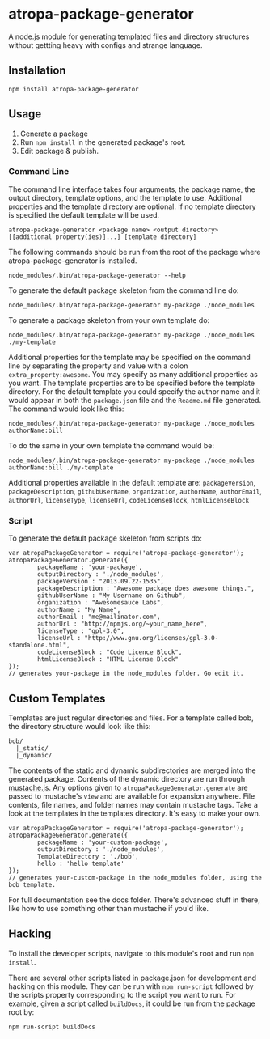 # atropa-package-generator

A node.js module for generating templated files and directory structures without
 gettting heavy with configs and strange language.

## Installation

```
npm install atropa-package-generator
```

## Usage

 1. Generate a package
 2. Run `npm install` in the generated package's root.
 3. Edit package & publish.

### Command Line

The command line interface takes four arguments, the package name, the output
 directory, template options, and the template to use. Additional properties and
 the template directory are optional. If no template directory is specified the
 default template will be used.

```
atropa-package-generator <package name> <output directory> [[additional property(ies)]...] [template directory]
```

The following commands should be run from the root of the package where
 atropa-package-generator is installed.

```
node_modules/.bin/atropa-package-generator --help
```

To generate the default package skeleton from the command line do:

```
node_modules/.bin/atropa-package-generator my-package ./node_modules
```

To generate a package skeleton from your own template do:

```
node_modules/.bin/atropa-package-generator my-package ./node_modules ./my-template
```

Additional properties for the template may be specified on the command line
 by separating the property and value with a colon `extra_property:awesome`. You
 may specify as many additional properties as you want. The template properties
 are to be specified before the template directory. For the default template
 you could specify the author name and it would appear in both the `package.json`
 file and the `Readme.md` file generated. The command would look like this:

```
node_modules/.bin/atropa-package-generator my-package ./node_modules authorName:bill
```

To do the same in your own template the command would be:

```
node_modules/.bin/atropa-package-generator my-package ./node_modules authorName:bill ./my-template
```

Additional properties available in the default template are: `packageVersion`, 
 `packageDescription`, `githubUserName`, `organization`, `authorName`, 
 `authorEmail`, `authorUrl`, `licenseType`, `licenseUrl`, `codeLicenseBlock`,
 `htmlLicenseBlock`

### Script

To generate the default package skeleton from scripts do:

```
var atropaPackageGenerator = require('atropa-package-generator');
atropaPackageGenerator.generate({
        packageName : 'your-package',
        outputDirectory : './node_modules',
        packageVersion : "2013.09.22-1535",
        packageDescription : "Awesome package does awesome things.",
        githubUserName : "My Username on Github",
        organization : "Awesomesauce Labs",
        authorName : "My Name",
        authorEmail : "me@mailinator.com",
        authorUrl : "http://npmjs.org/~your_name_here",
        licenseType : "gpl-3.0",
        licenseUrl : "http://www.gnu.org/licenses/gpl-3.0-standalone.html",
        codeLicenseBlock : "Code Licence Block",
        htmlLicenseBlock : "HTML License Block"
});
// generates your-package in the node_modules folder. Go edit it.
```

## Custom Templates

Templates are just regular directories and files. For a template called bob, the
 directory structure would look like this:

```
bob/
  |_static/
  |_dynamic/
```

The contents of the static and dynamic subdirectories are merged into the
 generated package. Contents of the dynamic directory are run through
 [mustache.js](https://github.com/janl/mustache.js/). Any options given to
 `atropaPackageGenerator.generate` are passed to mustache's `view` and are
 available for expansion anywhere. File contents, file names, and folder names
 may contain mustache tags. Take a look at the templates in the templates
 directory. It's easy to make your own.

```
var atropaPackageGenerator = require('atropa-package-generator');
atropaPackageGenerator.generate({
        packageName : 'your-custom-package',
        outputDirectory : './node_modules',
        TemplateDirectory : './bob',
        hello : 'hello template'
});
// generates your-custom-package in the node_modules folder, using the bob template.
```

For full documentation see the docs folder. There's advanced stuff in there,
 like how to use something other than mustache if you'd like.

## Hacking

To install the developer scripts, navigate to this module's root and run
 `npm install`.

There are several other scripts listed in package.json for development and
 hacking on this module. They can be run with `npm run-script` followed by the
 scripts property corresponding to the script you want to run. For example,
 given a script called `buildDocs`, it could be run from the package root by:

```
npm run-script buildDocs
```
